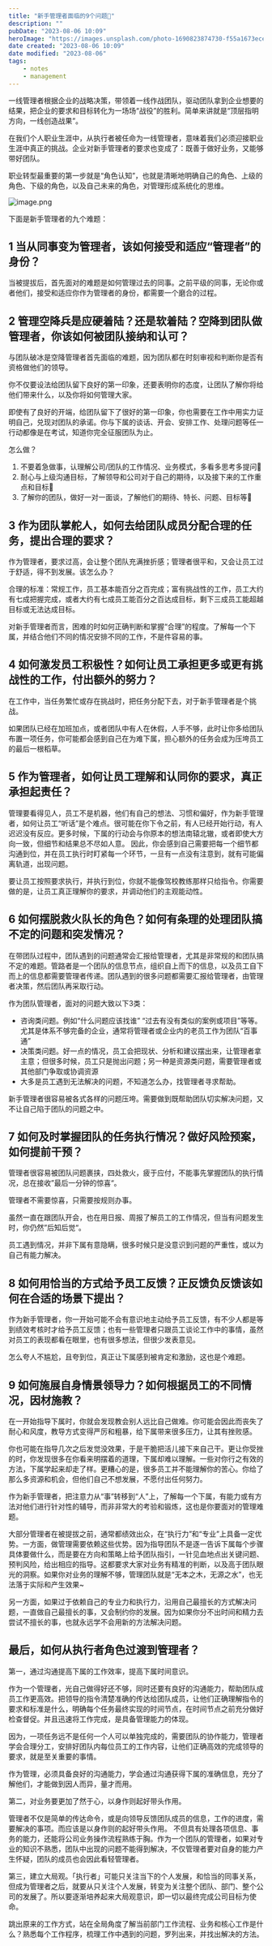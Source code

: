 ```yaml
---
title: "新手管理者面临的9个问题🙋"
description: ""
pubDate: "2023-08-06 10:09"
heroImage: "https://images.unsplash.com/photo-1690823874730-f55a1673ece2?crop=entropy&cs=srgb&fm=jpg&ixid=M3wzNjM5Nzd8MHwxfHJhbmRvbXx8fHx8fHx8fDE2OTEyODc3ODN8&ixlib=rb-4.0.3&q=85"
date created: "2023-08-06 10:09"
date modified: "2023-08-06"
tags:
    - notes
    - management
---
```


一线管理者根据企业的战略决策，带领着一线作战团队，驱动团队拿到企业想要的结果，把企业的要求和目标转化为一场场“战役”的胜利。简单来讲就是“顶层指明方向，一线创造战果”。

在我们个人职业生涯中，从执行者被任命为一线管理者，意味着我们必须迎接职业生涯中真正的挑战。企业对新手管理者的要求也变成了：既善于做好业务，又能够带好团队。

职业转型最重要的第一步就是“角色认知”，也就是清晰地明确自己的角色、上级的角色、下级的角色，以及自己未来的角色，对管理形成系统化的思维。

![image.png](https://raw.githubusercontent.com/fw6/assets/main/toy_docs/20230806101908.png)

下面是新手管理者的九个难题：

## 1 当从同事变为管理者，该如何接受和适应“管理者”的身份？

当被提拔后，首先面对的难题是如何管理过去的同事。之前平级的同事，无论你或者他们，接受和适应你作为管理者的身份，都需要一个磨合的过程。

## 2 管理空降兵是应硬着陆？还是软着陆？空降到团队做管理者，你该如何被团队接纳和认可？

与团队破冰是空降管理者首先面临的难题，因为团队都在时刻审视和判断你是否有资格做他们的领导。

你不仅要设法给团队留下良好的第一印象，还要表明你的态度，让团队了解你将给他们带来什么，以及你将如何管理大家。

即使有了良好的开端，给团队留下了很好的第一印象，你也需要在工作中用实力证明自己，兑现对团队的承诺。你与下属的谈话、开会、安排工作、处理问题等任一行动都像是在考试，知道你完全征服团队为止。

怎么做？
1. 不要着急做事，认理解公司/团队的工作情况、业务模式，多看多思考多提问🙋
2. 耐心与上级沟通目标，了解领导和公司对于自己的期待，以及接下来的工作重点和目标🎯
3. 了解你的团队，做好一对一面谈，了解他们的期待、特长、问题、目标等🫡

## 3 作为团队掌舵人，如何去给团队成员分配合理的任务，提出合理的要求？

作为管理者，要求过高，会让整个团队充满挫折感；管理者很平和，又会让员工过于舒适，得不到发展。该怎么办？

合理的标准：常规工作，员工基本能百分之百完成；富有挑战性的工作，员工大约有七成把握完成，或者大约有七成员工能百分之百达成目标，剩下三成员工能超越目标或无法达成目标。

对新手管理者而言，困难的时如何正确判断和掌握“合理”的程度。了解每一个下属，并结合他们不同的情况安排不同的工作，不是件容易的事。

## 4 如何激发员工积极性？如何让员工承担更多或更有挑战性的工作，付出额外的努力？

在工作中，当任务繁忙或存在挑战时，把任务分配下去，对于新手管理者是个挑战。

如果团队已经在加班加点，或者团队中有人在休假，人手不够，此时让你多给团队布置一项任务，你可能都会感到自己在为难下属，担心额外的任务会成为压垮员工的最后一根稻草。

## 5 作为管理者，如何让员工理解和认同你的要求，真正承担起责任？

管理要看得见人，员工不是机器，他们有自己的想法、习惯和偏好，作为新手管理者，如何让员工“听话”是个难点。很可能在你下令之前，有人已经开始行动，有人迟迟没有反应。更多时候，下属的行动会与你原本的想法南辕北辙，或者即使大方向一致，但细节和结果总不尽如人意。
因此，你会感到自己需要把每一个细节都沟通到位，并在员工执行时盯紧每一个环节，一旦有一点没有注意到，就有可能偏离轨道，出现问题。

要让员工按照要求执行，并执行到位，你就不能像驾校教练那样只给指令。你需要做的是，让员工真正理解你的要求，并调动他们的主观能动性。

## 6 如何摆脱救火队长的角色？如何有条理的处理团队搞不定的问题和突发情况？

在带团队过程中，团队遇到的问题通常会汇报给管理者，尤其是非常规的和团队搞不定的难题。管路者是一个团队的信息节点，组织自上而下的信息，以及员工自下而上的信息都需要管理者传递。团队遇到的很多问题都需要汇报给管理者，由管理者决策，然后团队再采取行动。

作为团队管理者，面对的问题大致以下3类：
- 咨询类问题。例如“什么问题应该找谁” “过去有没有类似的案例或项目”等等。尤其是体系不够完备的企业，通常将管理者或企业内的老员工作为团队“百事通”
- 决策类问题。好一点的情况，员工会把现状、分析和建议摆出来，让管理者拿主意；但很多时候，员工只是抛出问题；另一种是资源类问题，需要管理者或其他部门争取或协调资源
- 大多是员工遇到无法解决的问题，不知道怎么办，找管理者寻求帮助。

新手管理者很容易被各式各样的问题压垮。需要做到既帮助团队切实解决问题，又不让自己陷于团队的问题之中。

## 7 如何及时掌握团队的任务执行情况？做好风险预案，如何提前干预？

管理者很容易被团队问题裹挟，四处救火，疲于应付，不能事先掌握团队的执行情况，总在接收”最后一分钟的惊喜“。

管理者不需要惊喜，只需要按规则办事。

虽然一直在跟团队开会，也在用日报、周报了解员工的工作情况，但当有问题发生时，你仍然”后知后觉“。

员工遇到情况，并非下属有意隐瞒，很多时候只是没意识到问题的严重性，或以为自己有能力解决。

## 8 如何用恰当的方式给予员工反馈？正反馈负反馈该如何在合适的场景下提出？

作为新手管理者，你一开始可能不会有意识地主动给予员工反馈，有不少人都是等到绩效考核时才给予员工反馈；也有一些管理者只跟员工谈论工作中的事情，虽然对员工的表现都看在眼里，也有很多想法，但很少发表意见。

怎么夸人不尴尬，且夸到位，真正让下属感到被肯定和激励，这也是个难题。

## 9 如何施展自身情景领导力？如何根据员工的不同情况，因材施教？

在一开始指导下属时，你就会发现教会别人远比自己做难。你可能会因此而丧失了耐心和风度，教导方式变得严厉和粗暴，给下属带来很多压力，让其有挫败感。

你也可能在指导几次之后发觉没效果，于是干脆把活儿接下来自己干。更让你受挫的时，你发现很多在你看来明摆着的道理，下属却难以理解。一些对你行之有效的方法，下属学起来却走了样。更糟心的是，很多员工并不能理解你的苦心。你给了那么多资源和机会，但他们自己不想发展，不愿付出任何努力。

作为新手管理者，把注意力从“事”转移到“人”上，了解每一个下属，有能力或有方法对他们进行针对性的辅导，而非非常大的考验和锻炼，这也是你要面对的管理难题。

大部分管理者在被提拔之前，通常都绩效出众，在“执行力”和“专业”上具备一定优势。一方面，做管理需要依赖这些优势。因为指导团队不是逐一告诉下属每个步骤具体要做什么，而是要在方向和策略上给予团队指引，一针见血地点出关键问题、预判风险，给出相应的指导。这都要求大家对业务有精准的判断，以及高于团队眼光的洞察。如果你对业务的理解不够，管理团队就是“无本之木，无源之水”，也无法落于实际和产生效果~

另一方面，如果过于依赖自己的专业力和执行力，沿用自己最擅长的方式解决问题，一直做自己最擅长的事，又会制约你的发展。因为如果你分不出时间和精力去尝试不擅长的事，也就永远学不会用新的方法解决问题。

## 最后，如何从执行者角色过渡到管理者？

第一，通过沟通提高下属的工作效率，提高下属时间意识。

作为一个管理者，光自己做得好还不够，同时还要有良好的沟通能力，帮助团队成员工作更高效。把领导的指令清楚准确的传达给团队成员，让他们正确理解指令的要求和标准是什么，明确每个任务最终实现的时间节点，在时间节点之前充分做好检查督促。并且迅速将工作完成，是具备管理能力的体现。

因为，一项任务远不是任何一个人可以单独完成的，需要团队的协作能力，管理者学会合理分工，安排好团队内每位员工的工作内容，让他们正确高效的完成领导的要求，就是至关重要的事情。

作为管理，必须具备良好的沟通能力，学会通过沟通获得下属的准确信息，充分了解他们，才能做到因人而异，量才而用。


第二，对业务要更加了然于心，以身作则起好带头作用。

管理者不仅是简单的传达命令，或是向领导反馈团队成员的信息，工作的进度，需要解决的事项。而应该是以身作则的起好带头作用。
不但具有处理各项信息、事务的能力，还能将公司业务操作流程熟练于胸。作为一个团队的管理者，如果对专业的知识不熟悉，团队中出现的问题不能得到解决，不仅管理者要对自身的能力产生怀疑，团队的成员也会因此看轻管理者。

第三，建立大局观。「执行者」可能只关注当下的个人发展，和恰当的同事关系，但成为管理者之后，就要从只关注个人发展，转变为关注整个团队、部门、整个公司的发展了。所以要逐渐培养起来大局观意识，即一切以最终完成公司目标为使命。

跳出原来的工作方式，站在全局角度了解当前部门工作流程、业务和核心工作是什么？熟悉每个工作程序，梳理工作中遇到的问题，罗列出来，并找出解决的方法。